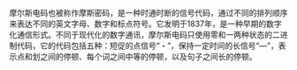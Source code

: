 摩尔斯电码也被称作摩斯密码，是一种时通时断的信号代码，通过不同的排列顺序来表达不同的英文字母、数字和标点符号。它发明于1837年，是一种早期的数字化通信形式。不同于现代化的数字通讯，摩尔斯电码只使用零和一两种状态的二进制代码，它的代码包括五种：短促的点信号“・”，保持一定时间的长信号“—”，表示点和划之间的停顿、每个词之间中等的停顿，以及句子之间长的停顿。
